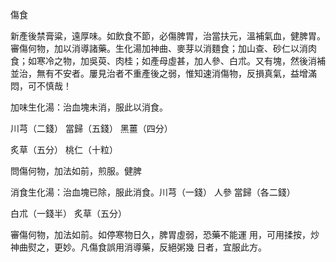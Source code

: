 傷食

新產後禁膏粱，遠厚味。如飲食不節，必傷脾胃，治當扶元，溫補氣血，健脾胃。審傷何物，加以消導諸藥。生化湯加神曲、麥芽以消麵食；加山查、砂仁以消肉食；如寒冷之物，加吳萸、肉桂；如產母虛甚，加人參、白朮。又有塊，然後消補並治，無有不安者。屢見治者不重產後之弱，惟知速消傷物，反損真氣，益增滿悶，可不慎哉！ 

加味生化湯：治血塊未消，服此以消食。 

川芎（二錢） 當歸（五錢） 黑薑（四分） 

炙草（五分） 桃仁（十粒） 

問傷何物，加法如前，煎服。健脾 

消食生化湯：治血塊已除，服此消食。川芎（一錢） 人參 當歸（各二錢） 

白朮（一錢半） 炙草（五分） 

審傷何物，加法如前。如停寒物日久，脾胃虛弱，恐藥不能運 用，可用揉按，炒神曲熨之，更妙。凡傷食誤用消導藥，反絕粥幾 日者，宜服此方。 

